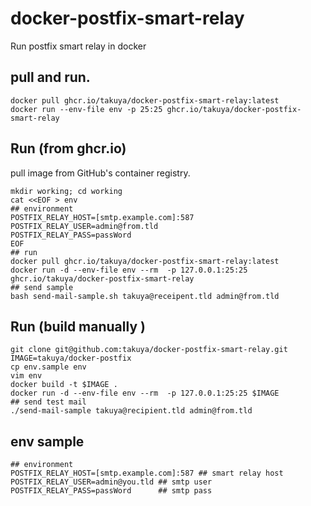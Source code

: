 # docker-postfix-smart-relay

Run postfix smart relay in docker
## pull and run.

```shell
docker pull ghcr.io/takuya/docker-postfix-smart-relay:latest
docker run --env-file env -p 25:25 ghcr.io/takuya/docker-postfix-smart-relay
```
## Run (from ghcr.io)
pull image from GitHub's container registry. 
```shell
mkdir working; cd working
cat <<EOF > env
## environment
POSTFIX_RELAY_HOST=[smtp.example.com]:587
POSTFIX_RELAY_USER=admin@from.tld
POSTFIX_RELAY_PASS=passWord
EOF
## run 
docker pull ghcr.io/takuya/docker-postfix-smart-relay:latest
docker run -d --env-file env --rm  -p 127.0.0.1:25:25 ghcr.io/takuya/docker-postfix-smart-relay
## send sample
bash send-mail-sample.sh takuya@receipent.tld admin@from.tld
```

## Run (build manually )

```shell
git clone git@github.com:takuya/docker-postfix-smart-relay.git
IMAGE=takuya/docker-postfix
cp env.sample env
vim env
docker build -t $IMAGE .
docker run -d --env-file env --rm  -p 127.0.0.1:25:25 $IMAGE
## send test mail
./send-mail-sample takuya@recipient.tld admin@from.tld
```

## env sample
```shell
## environment
POSTFIX_RELAY_HOST=[smtp.example.com]:587 ## smart relay host 
POSTFIX_RELAY_USER=admin@you.tld ## smtp user
POSTFIX_RELAY_PASS=passWord      ## smtp pass
```

